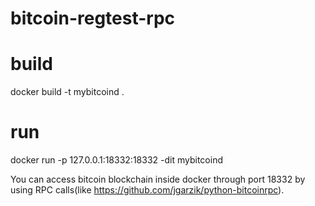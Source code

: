# bitcoin-regtest-rpc

# build
docker build -t mybitcoind .

# run
docker run -p 127.0.0.1:18332:18332 -dit mybitcoind

You can access bitcoin blockchain inside docker through port 18332 by using RPC calls(like https://github.com/jgarzik/python-bitcoinrpc).
